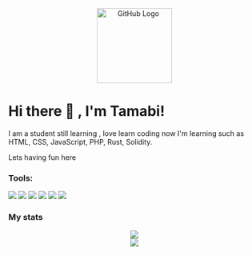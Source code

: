 <div align="center">
<img src="https://github.com/raghavk16/raghavk16/blob/master/octo.gif" alt="GitHub Logo" width="150" height="150" />
</div>

# Hi there 👋 , I'm Tamabi!

I am a student still learning  , love learn coding now I'm learning such as HTML, CSS, JavaScript, PHP, Rust, Solidity.

Lets having fun here 

### Tools:
<p>
    <img src="https://img.shields.io/badge/MariaDB-003545?style=for-the-badge&logo=mariadb&logoColor=white" />
    <img src="https://img.shields.io/badge/javascript-%23323330.svg?style=for-the-badge&logo=javascript&logoColor=%23F7DF1E" />
    <img src="https://img.shields.io/badge/Solidity-%23363636.svg?style=for-the-badge&logo=solidity&logoColor=white" />
    <img src="https://img.shields.io/badge/php-%23777BB4.svg?style=for-the-badge&logo=php&logoColor=white" />
    <img src="https://img.shields.io/badge/rust-%23000000.svg?style=for-the-badge&logo=rust&logoColor=white" />
    <img src="https://img.shields.io/badge/Visual%20Studio%20Code-0078d7.svg?style=for-the-badge&logo=visual-studio-code&logoColor=white" />
</p>

### My stats
<p align="center">
  <img src="https://github-readme-streak-stats.herokuapp.com/?user=tamabii&theme=monokai"/>
  <br/>
  <img src="https://github-readme-stats.vercel.app/api/top-langs/?username=tamabii&layout=compact&theme=monokai&langs_count=12"/><br />
</p>
